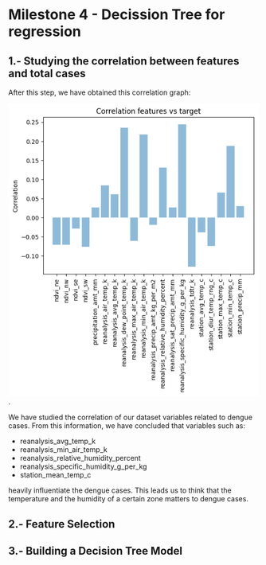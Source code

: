# Milestone 4 - Decission Tree for regression

## 1.- Studying the correlation between features and total cases

After this step, we have obtained this correlation graph:

![correlation graph](https://github.com/CarlosCordoba96/Machine-Learning-techniques/blob/master/Milestone4/img/correlation.png).

We have studied the correlation of our dataset variables related to dengue cases. From this information, we have concluded that variables such as:

* reanalysis_avg_temp_k
* reanalysis_min_air_temp_k
* reanalysis_relative_humidity_percent
* reanalysis_specific_humidity_g_per_kg
* station_mean_temp_c

heavily influentiate the dengue cases. This leads us to think that the temperature and the humidity of a certain zone matters to dengue cases.

## 2.- Feature Selection


## 3.-  Building a Decision Tree Model 
